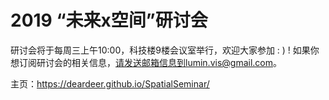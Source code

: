 # 2019 “未来x空间”研讨会
研讨会将于每周三上午10:00，科技楼9楼会议室举行，欢迎大家参加 : ) !
如果你想订阅研讨会的相关信息，请发送邮箱信息到lumin.vis@gmail.com。

主页：https://deardeer.github.io/SpatialSeminar/
